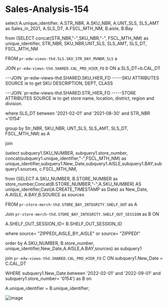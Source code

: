# Sales-Analysis-154

select A.unique_identifier,   A.STR_NBR,  A.SKU_NBR,  A.UNT_SLS,  SLS_AMT as Sales_in_2021,  A.SLS_DT,   A.FSCL_MTH_NM, B.aisle, B.Bay

from (SELECT concat(STR_NBR,"-",SKU_NBR,"-", FSCL_MTH_NM) as unique_identifier, STR_NBR, SKU_NBR,UNT_SLS, SLS_AMT, SLS_DT, FSCL_MTH_NM


 FROM `pr-edw-views-thd.SLS.SKU_STR_DAY_MVNDR_SLS` a

JOIN `pr-edw-views-thd.SHARED.CAL_PRD_HIER_FD` b ON a.SLS_DT=b.CAL_DT

---JOIN `pr-edw-views-thd.SHARED.SKU_HIER_FD -----SKU ATTRIBUTES SOURCE ie to get SKU DESCRIPTION, DEPT, CLASS

---JOIN `pr-edw-views-thd.SHARED.STR_HIER_FD -----STORE ATTRIBUTES SOURCE ie to get store name, location, district, region and division.


 where SLS_DT between '2021-02-01' and '2021-08-30' and STR_NBR ='0154'
 
 group by Str_NBR, SKU_NBR, UNT_SLS, SLS_AMT, SLS_DT, FSCL_MTH_NM) as A

 join

 (select subquery1.SKU_NUMBER, subquery1.store_number, concat(subquery1.unique_identifier,"-",FSCL_MTH_NM) as unique_identifier,subquery1.New_Date,subquery1.AISLE,subquery1.BAY,subquery1.sources, c.FSCL_MTH_NM,

from (SELECT A.SKU_NUMBER, B.STORE_NUMBER as store_number,Concat(B.STORE_NUMBER,"-",A.SKU_NUMBER) AS unique_identifier,Cast(A.CREATE_TIMESTAMP as Date) as New_Date, A.AISLE, A.BAY,B.SOURCE as sources

FROM `pr-store-merch-thd.STORE_BAY_INTEGRITY.SHELF_OUT` as A

Join `pr-store-merch-thd.STORE_BAY_INTEGRITY.SHELF_OUT_SESSION`  as B ON

   A.SHELF_OUT_SESSION_ID= B.SHELF_OUT_SESSION_ID

where source= "ZIPPEDI_AISLE_BY_AISLE" or source= "ZIPPEDI"

order by A.SKU_NUMBER, B.store_number, unique_identifier,New_Date,A.AISLE,A.BAY,sources) as subquery1

join `pr-edw-views-thd.SHARED.CAL_PRD_HIER_FD` C ON subquery1.New_Date = C.CAL_DT

WHERE subquery1.New_Date between '2022-02-01' and '2022-09-01' and subquery1.store_number= '0154') as B on

A.unique_identifier = B.unique_identifier;

![image](https://user-images.githubusercontent.com/17092274/208140452-e5352264-087c-4651-881e-e0ae6c6c5b1a.png)
